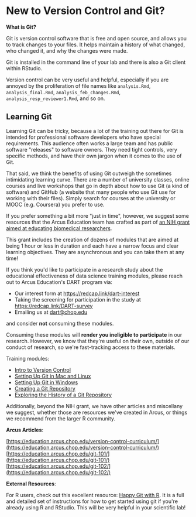 <!--
link:  https://chop-dbhi-arcus-education-website-assets.s3.amazonaws.com/css/styles.css
script: https://kit.fontawesome.com/83b2343bd4.js
title: New to Version Control and Git?
-->

# New to Version Control and Git?

**What is Git?**

Git is version control software that is free and open source, and allows you to track changes to your files.  It helps maintain a history of what changed, who changed it, and why the changes were made.  

Git is installed in the command line of your lab and there is also a Git client within RStudio.

Version control can be very useful and helpful, especially if you are annoyed by the proliferation of file names like `analysis.Rmd`, `analysis_final.Rmd`, `analysis_feb_changes.Rmd`, `analysis_resp_reviewer1.Rmd`, and so on.  

## Learning Git

Learning Git can be tricky, because a lot of the training out there for Git is intended for professional software developers who have special requirements.  This audience often works a large team and has public software "releases" to software owners.  They need tight controls, very specific methods, and have their own jargon when it comes to the use of Git.

That said, we think the benefits of using Git outweigh the sometimes intimidating learning curve.  There are a number of university classes, online courses and live workshops that go in depth about how to use Git (a kind of software) and GitHub (a website that many people who use Git use for working with their files).  Simply search for courses at the university or MOOC (e.g. Coursera) you prefer to use.

If you prefer something a bit more "just in time", however, we suggest some resources that the Arcus Education team has crafted as part of [an NIH grant aimed at educating biomedical researchers](https://www.research.chop.edu/announcements/dbhi-and-drexel-collaborate-to-advance-biomedical-data-science-education).

This grant includes the creation of dozens of modules that are aimed at being 1 hour or less in duration and each have a narrow focus and clear learning objectives.  They are asynchronous and you can take them at any time!

<div class = "warning">
If you think you'd like to participate in a research study about the educational effectiveness of data science training modules, please reach out to Arcus Education's DART program via:

* Our interest form at https://redcap.link/dart-interest
* Taking the screening for participation in the study at https://redcap.link/DART-survey
* Emailing us at dart@chop.edu

and consider **not** consuming these modules.

Consuming these modules will **render you ineligible to participate** in our research.  However, we know that they're useful on their own, outside of our conduct of research, so we're fast-tracking access to these materials.

</div>

Training modules:

* [Intro to Version Control](https://liascript.github.io/course/?https://raw.githubusercontent.com/arcus/education_modules/main/git_intro/git_intro.md)
* [Setting Up Git in Mac and Linux](https://liascript.github.io/course/?https://raw.githubusercontent.com/arcus/education_modules/main/setting_up_git_mac_and_linux/setting_up_git_mac_and_linux.md#1)
* [Setting Up Git in Windows](https://liascript.github.io/course/?https://raw.githubusercontent.com/arcus/education_modules/main/git_setup_windows/git_setup_windows.md#1)
* [Creating a Git Repository](https://liascript.github.io/course/?https://raw.githubusercontent.com/arcus/education_modules/main/git_creation_and_tracking/git_creation_and_tracking.md)
* [Exploring the History of a Git Repository](https://liascript.github.io/course/?https://raw.githubusercontent.com/arcus/education_modules/main/git_history_of_project/git_history_of_project.md)


Additionally, beyond the NIH grant, we have other articles and miscellany we suggest, whether those are resources we've created in Arcus, or things we recommend from the larger R community.

**Arcus Articles**:

[https://education.arcus.chop.edu/version-control-curriculum/](https://education.arcus.chop.edu/version-control-curriculum/)
[https://education.arcus.chop.edu/git-101/](https://education.arcus.chop.edu/git-101/)
[https://education.arcus.chop.edu/git-102/](https://education.arcus.chop.edu/git-102/)

**External Resources**:

For R users, check out this excellent resource: [Happy Git with R](https://happygitwithr.com/). It is a full and detailed set of instructions for how to get started using git if you're already using R and RStudio.  This will be very helpful in your scientific lab!
